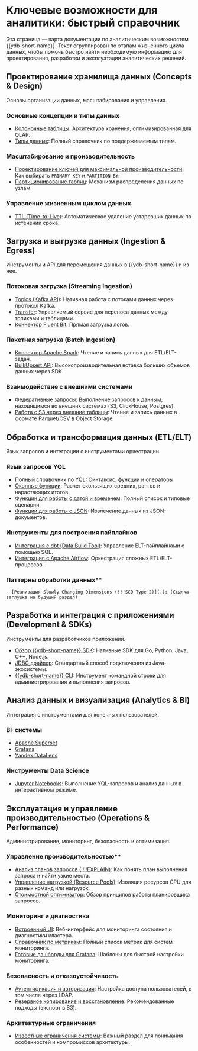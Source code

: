 # Ключевые возможности для аналитики: быстрый справочник

Эта страница — карта документации по аналитическим возможностям {{ydb-short-name}}. Текст сгруппирован по этапам жизненного цикла данных, чтобы помочь быстро найти необходимую информацию для проектирования, разработки и эксплуатации аналитических решений.


## Проектирование хранилища данных (Concepts & Design)

Основы организации данных, масштабирования и управления.

### Основные концепции и типы данных

- [Колоночные таблицы](../../../concepts/datamodel/table.md#column-oriented-tables): Архитектура хранения, оптимизированная для OLAP.
- [Типы данных](../../../yql/reference/types/index.md): Полный справочник по поддерживаемым типам.

### Масштабирование и производительность

- [Проектирование ключей для максимальной производительности](../../../dev/primary-key/column-oriented.md): Как выбирать `PRIMARY KEY` и `PARTITION BY`.
- [Партиционирование таблиц](../../../concepts/datamodel/table.md#olap-tables-partitioning): Механизм распределения данных по узлам.

### Управление жизненным циклом данных

  - [TTL (Time-to-Live)](../../../concepts/ttl.md): Автоматическое удаление устаревших данных по истечении срока.

## Загрузка и выгрузка данных (Ingestion & Egress)

Инструменты и API для перемещения данных в {{ydb-short-name}} и из нее.

### Потоковая загрузка (Streaming Ingestion)

- [Topics (Kafka API)](../../../concepts/datamodel/topic.md): Нативная работа с потоками данных через протокол Kafka.
- [Transfer](../../../concepts/transfer.md): Управляемый сервис для переноса данных между топиками и таблицами.
- [Коннектор Fluent Bit](../../../integrations/ingestion/fluent-bit.md): Прямая загрузка логов.

### Пакетная загрузка (Batch Ingestion)

- [Коннектор Apache Spark](../../../integrations/ingestion/spark.md): Чтение и запись данных для ETL/ELT-задач.
- [BulkUpsert API](../../../recipes/ydb-sdk/bulk-upsert.md): Высокопроизводительная вставка больших объемов данных через SDK.

### Взаимодействие с внешними системами

  - [Федеративные запросы](../../../concepts/federated_query/index.md): Выполнение запросов к данным, находящимся во внешних системах (S3, ClickHouse, Postgres).
  - [Работа с S3 через внешние таблицы](../../../concepts/federated_query/s3/external_table.md): Чтение и запись данных в формате Parquet/CSV в Object Storage.

## Обработка и трансформация данных (ETL/ELT)

Язык запросов и интеграции с инструментами оркестрации.

### Язык запросов YQL

- [Полный справочник по YQL](../../../yql/reference/index.md): Синтаксис, функции и операторы.
- [Оконные функции](../../../yql/reference/builtins/window.md): Расчет скользящих средних, рангов и нарастающих итогов.
- [Функции для работы с датой и временем](../../../yql/reference/udf/list/datetime.md): Полный список и типовые сценарии.
- [Функции для работы с JSON](../../../yql/reference/builtins/json.md): Извлечение данных из JSON-документов.

### Инструменты для построения пайплайнов

  - [Интеграция с dbt (Data Build Tool)](../../../integrations/migration/dbt.md): Управление ELT-пайплайнами с помощью SQL.
  - [Интеграция с Apache Airflow](../../../integrations/orchestration/airflow.md): Оркестрация сложных ETL/ELT-процессов.

### Паттерны обработки данных**

    - [Реализация Slowly Changing Dimensions (!!!SCD Type 2)](.): (Ссылка-заглушка на будущий раздел)

## Разработка и интеграция с приложениями (Development & SDKs)

Инструменты для разработчиков приложений.

- [Обзор {{ydb-short-name}} SDK](../../../reference/ydb-sdk/index.md): Нативные SDK для Go, Python, Java, C++, Node.js.
- [JDBC драйвер](../../../reference/languages-and-apis/jdbc-driver/index.md): Стандартный способ подключения из Java-экосистемы.
- [{{ydb-short-name}} CLI](../../../reference/ydb-cli/index.md): Инструмент командной строки для администрирования и выполнения запросов.

## Анализ данных и визуализация (Analytics & BI)

Интеграция с инструментами для конечных пользователей.

### BI-системы

  - [Apache Superset](../../../integrations/visualization/superset.md)
  - [Grafana](../../../integrations/visualization/grafana.md)
  - [Yandex DataLens](../../../integrations/visualization/datalens.md)

### Инструменты Data Science

  - [Jupyter Notebooks](../../../integrations/gui/jupyter.md): Выполнение YQL-запросов и анализ данных в интерактивном режиме.

## Эксплуатация и управление производительностью (Operations & Performance)

Администрирование, мониторинг, безопасность и оптимизация.

### Управление производительностью**

- [Анализ планов запросов (!!!!EXPLAIN)](.): Как понять план выполнения запроса и найти узкие места.
- [Управление нагрузкой (Resource Pools)](../../../dev/resource-consumption-management.md): Изоляция ресурсов CPU для разных команд или нагрузок.
- [Стоимостной оптимизатор](../../../concepts/optimizer.md): Обзор принципов работы планировщика запросов.

### Мониторинг и диагностика

  - [Встроенный UI](../../../reference/embedded-ui/index.md): Веб-интерфейс для мониторинга состояния и диагностики кластера.
  - [Справочник по метрикам](../../../reference/observability/metrics/index.md): Полный список метрик для систем мониторинга.
  - [Готовые дашборды для Grafana](../../../reference/observability/metrics/grafana-dashboards.md): Шаблоны для быстрой настройки мониторинга.

### Безопасность и отказоустойчивость

- [Аутентификация и авторизация](../../../security/authentication.md): Настройка доступа пользователей, в том числе через LDAP.
- [Резервное копирование и восстановление](../../../maintenance/backup.md): Рекомендованные подходы (экспорт в S3).

### Архитектурные ограничения

  - [Известные ограничения системы](limitations.md): Важный раздел для понимания особенностей и компромиссов архитектуры.
